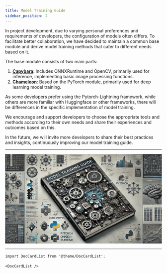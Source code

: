 ```yaml
---
title: Model Training Guide
sidebar_position: 2
---
```


In project development, due to varying personal preferences and requirements of developers, the configuration of models often differs. To facilitate better collaboration, we have decided to maintain a common base module and derive model training methods that cater to different needs based on it.

The base module consists of two main parts:

1. [**Capybara**](https://github.com/DocsaidLab/Capybara): Includes ONNXRuntime and OpenCV, primarily used for inference, implementing basic image processing functions.
2. [**Chameleon**](https://github.com/DocsaidLab/Chameleon): Based on the PyTorch module, primarily used for deep learning model training.

As some developers prefer using the Pytorch-Lightning framework, while others are more familiar with Huggingface or other frameworks, there will be differences in the specific implementation of model training.

We encourage and support developers to choose the appropriate tools and methods according to their own needs and share their experiences and outcomes based on this.

In the future, we will invite more developers to share their best practices and insights, continuously improving our model training guide.

---

![title](./resources/title.webp)

---

```mdx-code-block
import DocCardList from '@theme/DocCardList';

<DocCardList />
```
